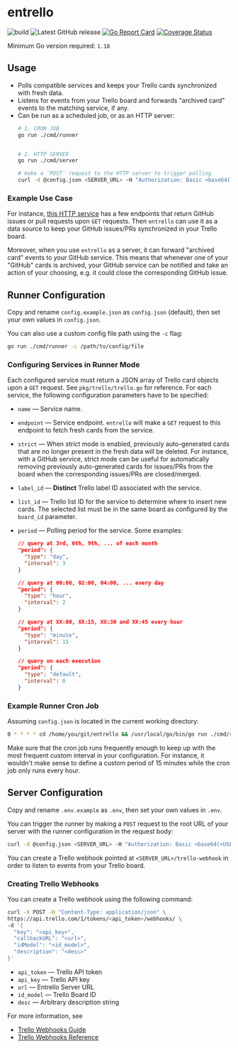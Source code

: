 # entrello
![build](https://github.com/utkuufuk/entrello/workflows/entrello/badge.svg?branch=master)
![Latest GitHub release](https://img.shields.io/github/release/utkuufuk/entrello.svg)
[![Go Report Card](https://goreportcard.com/badge/github.com/utkuufuk/entrello)](https://goreportcard.com/report/github.com/utkuufuk/entrello)
[![Coverage Status](https://coveralls.io/repos/github/utkuufuk/entrello/badge.svg)](https://coveralls.io/github/utkuufuk/entrello)

Minimum Go version required: `1.18`

## Usage
- Polls compatible services and keeps your Trello cards synchronized with fresh data.
- Listens for events from your Trello board and forwards "archived card" events to the matching service, if any.
- Can be run as a scheduled job, or as an HTTP server:
    ```sh
    # 1. CRON JOB
    go run ./cmd/runner


    # 2. HTTP SERVER
    go run ./cmd/server

    # make a `POST` request to the HTTP server to trigger polling
    curl -d @config.json <SERVER_URL> -H "Authorization: Basic <base64(<user>:<password>)>"
    ```

### Example Use Case
For instance, [this HTTP service](https://github.com/utkuufuk/github-service) has a few endpoints that return GitHub issues or pull requests upon `GET` requests.
Then `entrello` can use it as a data source to keep your GitHub issues/PRs synchronized in your Trello board.

Moreover, when you use `entrello` as a server, it can forward "archived card" events to your GitHub service.
This means that whenever one of your "GitHub" cards is archived, your GitHub service can be notified and take an action of your choosing, e.g. it could close the corresponding GitHub issue. 

## Runner Configuration
Copy and rename `config.example.json` as `config.json` (default), then set your own values in `config.json`.

You can also use a custom config file path using the `-c` flag:
```sh
go run ./cmd/runner -c /path/to/config/file
```

### Configuring Services in Runner Mode
Each configured service must return a JSON array of Trello card objects upon a `GET` request. See `pkg/trello/trello.go` for reference. For each service, the following configuration parameters have to be specified:

- `name` &mdash; Service name.

- `endpoint` &mdash; Service endpoint. `entrello` will make a `GET` request to this endpoint to fetch fresh cards from the service.

- `strict` &mdash; When strict mode is enabled, previously auto-generated cards that are no longer present in the fresh data will be deleted. For instance, with a GitHub service, strict mode can be useful for automatically removing previously auto-generated cards for issues/PRs from the board when the corresponding issues/PRs are closed/merged.

- `label_id` &mdash; **Distinct** Trello label ID associated with the service.

- `list_id` &mdash; Trello list ID for the service to determine where to insert new cards. The selected list must be in the same board as configured by the `board_id` parameter.

- `period` &mdash; Polling period for the service. Some examples:
    ```json
    // query at 3rd, 6th, 9th, ... of each month
    "period": {
      "type": "day",
      "interval": 3
    }

    // query at 00:00, 02:00, 04:00, ... every day
    "period": {
      "type": "hour",
      "interval": 2
    }

    // query at XX:00, XX:15, XX:30 and XX:45 every hour
    "period": {
      "type": "minute",
      "interval": 15
    }

    // query on each execution
    "period": {
      "type": "default",
      "interval": 0
    }
    ```

### Example Runner Cron Job
Assuming `config.json` is located in the current working directory:
``` sh
0 * * * * cd /home/you/git/entrello && /usr/local/go/bin/go run ./cmd/runner
```

Make sure that the cron job runs frequently enough to keep up with the most frequent custom interval in your configuration. For instance, it wouldn't make sense to define a custom period of 15 minutes while the cron job only runs every hour.

## Server Configuration
Copy and rename `.env.example` as `.env`, then set your own values in `.env`.

You can trigger the runner by making a `POST` request to the root URL of your server with the runner configuration in the request body:
```sh
curl -d @config.json <SERVER_URL> -H "Authorization: Basic <base64(<USERNAME>:<PASSWORD>)>"
```

You can create a Trello webhook pointed at `<SERVER_URL>/trello-webhook` in order to listen to events from your Trello board.

### Creating Trello Webhooks
You can create a Trello webhook using the following command:

```sh
curl -X POST -H "Content-Type: application/json" \
https://api.trello.com/1/tokens/<api_token>/webhooks/ \
-d '{
  "key": "<api_key>",
  "callbackURL": "<url>",
  "idModel": "<id_model>",
  "description": "<desc>"
}'
```

* `api_token` &mdash; Trello API token
* `api_key` &mdash; Trello API key
* `url` &mdash; Entrello Server URL
* `id_model` &mdash; Trello Board ID
* `desc` &mdash; Arbitrary description string

For more information, see
* [Trello Webhooks Guide](https://developer.atlassian.com/cloud/trello/guides/rest-api/webhooks/)
* [Trello Webhooks Reference](https://developer.atlassian.com/cloud/trello/rest/#api-group-Webhooks)

